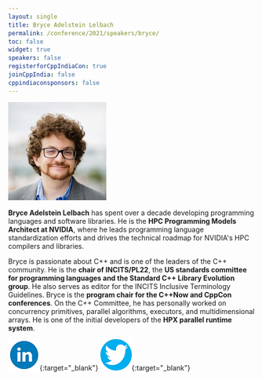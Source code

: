 ```yaml
---
layout: single
title: Bryce Adelstein Lelbach
permalink: /conference/2021/speakers/bryce/
toc: false
widget: true
speakers: false
registerforCppIndiaCon: true
joinCppIndia: false
cppindiaconsponsors: false
---
```


![Bryce Adelstein Lelbach](/conference/2021/graphics/bryce.jpg "Bryce Adelstein Lelbach")

**Bryce Adelstein Lelbach** has spent over a decade developing programming languages and software libraries. He is the **HPC Programming Models Architect at NVIDIA**, where he leads programming language standardization efforts and drives the technical roadmap for NVIDIA's HPC compilers and libraries. 

Bryce is passionate about C++ and is one of the leaders of the C++ community. He is the **chair of INCITS/PL22**, the **US standards committee for programming languages and the Standard C++ Library Evolution group**. He also serves as editor for the INCITS Inclusive Terminology Guidelines. Bryce is the **program chair for the C++Now and CppCon conferences**. On the C++ Committee, he has personally worked on concurrency primitives, parallel algorithms, executors, and multidimensional arrays. He is one of the initial developers of the **HPX parallel runtime system**.

[![Bryce Adelstein Lelbach](/assets/images/linkedin.png "Bryce Adelstein Lelbach")](https://www.linkedin.com/in/brycelelbach/){:target="_blank"}
[![Bryce Adelstein Lelbach](/assets/images/twitter.png "Bryce Adelstein Lelbach")](https://twitter.com/blelbach){:target="_blank"}
